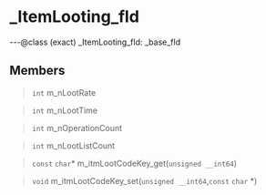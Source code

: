 # _ItemLooting_fld

---@class (exact) _ItemLooting_fld: _base_fld
 
## Members
 
> `int` m_nLootRate
 
> `int` m_nLootTime
 
> `int` m_nOperationCount
 
> `int` m_nLootListCount
 
> `const` `char`* m_itmLootCodeKey_get(`unsigned __int64`)
 
> `void` m_itmLootCodeKey_set(`unsigned __int64`,`const` `char` *)
 
